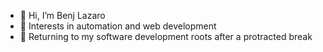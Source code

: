 - 👋 Hi, I’m Benj Lazaro
- 👀 Interests in automation and web development
- 🌱 Returning to my software development roots after a protracted break

<!---
benj-lazaro/benj-lazaro is a ✨ special ✨ repository because its `README.md` (this file) appears on your GitHub profile.
You can click the Preview link to take a look at your changes.
--->
